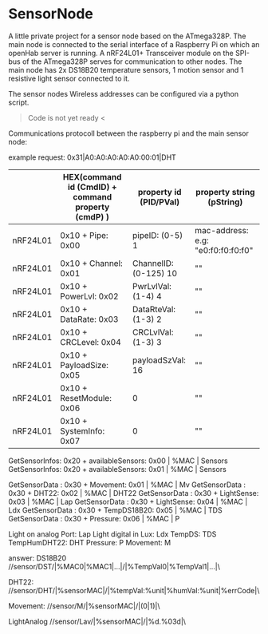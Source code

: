 # SensorNode
A little private project for a sensor node based on the ATmega328P.
The main node is connected to the serial interface of a Raspberry Pi on which an openHab server is running.
A nRF24L01+ Transceiver module on the SPI-bus of the ATmega328P serves for communication to other nodes.
The main node has 2x DS18B20 temperature sensors, 1 motion sensor and 1 resistive light sensor connected to it.

The sensor nodes Wireless addresses can be configured via a python script.

> Code is not yet ready <

Communications protocoll between the raspberry pi and the main sensor node:


example request:
0x31|A0:A0:A0:A0:A0:00:01|DHT 

|  |HEX(command id (CmdID) + command property (cmdP) )| property id (PID/PVal) | property string (pString)|
|-------- |--------------------------------------------------|------------------------|--------------------------|
|nRF24L01 | 0x10 + Pipe: 0x00 | pipeID: (0-5)  1 | mac-address: e.g: "e0:f0:f0:f0:f0"|
|nRF24L01 | 0x10 + Channel: 0x01  | ChannelID: (0-125)  10 | "" |
|nRF24L01 | 0x10 + PowerLvl: 0x02 | PwrLvlVal: (1-4)  4 | ""|
|nRF24L01 | 0x10 + DataRate: 0x03 | DataRteVal: (1-3) 2 | ""|
|nRF24L01 | 0x10 + CRCLevel: 0x04 | CRCLvlVal: (1-3)  3 | ""|
|nRF24L01 | 0x10 + PayloadSize: 0x05 | payloadSzVal: 16 | ""|
|nRF24L01 | 0x10 + ResetModule: 0x06 | 0 | ""|
|nRF24L01 | 0x10 + SystemInfo: 0x07 | 0 | ""|

GetSensorInfos: 0x20 + availableSensors: 0x00 | %MAC | Sensors
GetSensorInfos: 0x20 + availableSensors: 0x01 | %MAC | Sensors

GetSensorData : 0x30 + Movement: 0x01 | %MAC | Mv
GetSensorData : 0x30 + DHT22: 0x02 | %MAC | DHT22
GetSensorData : 0x30 + LightSense: 0x03 | %MAC | Lap
GetSensorData : 0x30 + LightSense: 0x04 | %MAC | Ldx
GetSensorData : 0x30 + TempDS18B20: 0x05 | %MAC | TDS
GetSensorData : 0x30 + Pressure: 0x06 | %MAC | P


Light on analog Port: Lap
Light digital in Lux: Ldx
TempDS: TDS
TempHumDHT22: DHT
Pressure: P
Movement: M


answer:
DS18B20
//sensor/DST/|%MAC0|%MAC1|...|/|%TempVal0|%TempVal1|...|\\

DHT22:
//sensor/DHT/|%sensorMAC|/|%tempVal:%unit|%humVal:%unit|%errCode|\\

Movement:
//sensor/M/|%sensorMAC|/|(0|1)|\\

LightAnalog
//sensor/Lav/|%sensorMAC|/|%d.%03d|\\






